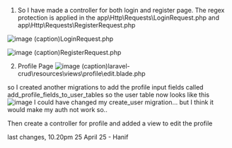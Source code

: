 1. So I have made a controller for both login and register page. The regex protection is applied in the app\Http\Requests\LoginRequest.php and app\Http\Requests\RegisterRequest.php

![image](https://github.com/user-attachments/assets/f83a451e-2cd1-406c-bb26-7fc116e9e8e2)
(caption)LoginRequest.php

![image](https://github.com/user-attachments/assets/4cb52fd9-a094-4258-a71a-41b449d935c5)
(caption)RegisterRequest.php

2. Profile Page
![image](https://github.com/user-attachments/assets/660effb4-1ed0-4cb4-bf52-a581fd9003ab)
(caption)laravel-crud\resources\views\profile\edit.blade.php

so I created another migrations to add the profile input fields called add_profile_fields_to_user_tables
so the user table now looks like this 
![image](https://github.com/user-attachments/assets/707a3821-696d-403d-bfb4-4ab242d3622e)
I could have changed my create_user migration... but I think it would make my auth not work so..

Then create a controller for profile
and added a view to edit the profile

last changes, 10.20pm 25 April 25 - Hanif
